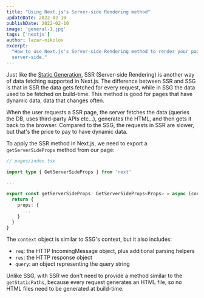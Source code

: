 ```yaml
---
title: "Using Next.js's Server-side Rendering method"
updateDate: 2022-02-10
publishDate: 2022-02-10
image: 'general-1.jpg'
tags: ['nextjs']
author: lazar-nikolov
excerpt:
  "How to use Next.js's Server-side Rendering method to render your pages on the
  server-side."
---
```


Just like the [Static Generation](/blog/using-nextjs-static-generation-method),
SSR (Server-side Rendering) is another way of data fetching supported in
Next.js. The difference between SSR and SSG is that in SSR the data gets fetched
for every request, while in SSG the data used to be fetched on build-time. This
method is good for pages that have dynamic data, data that changes often.

When the user requests a SSR page, the server fetches the data (queries the DB,
uses third-party APIs etc...), generates the HTML, and then gets it back to the
browser. Compared to the SSG, the requests in SSR are slower, but that's the
price to pay to have dynamic data.

To apply the SSR method in Next.js, we need to export a `getServerSideProps`
method from our page:

```typescript
// pages/index.tsx

import type { GetServerSideProps } from 'next'

...

export const getServerSideProps: GetServerSideProps<Props> = async (context) => {
  return {
    props: {
      ...
    }
  }
}
```

The `context` object is similar to SSG's context, but it also includes:

- `req`: the HTTP IncomingMessage object, plus additional parsing helpers
- `res`: the HTTP response object
- `query`: an object representing the query string

Unlike SSG, with SSR we don't need to provide a method similar to the
`getStaticPaths`, because every request generates an HTML file, so no HTML files
need to be generated at build-time.
